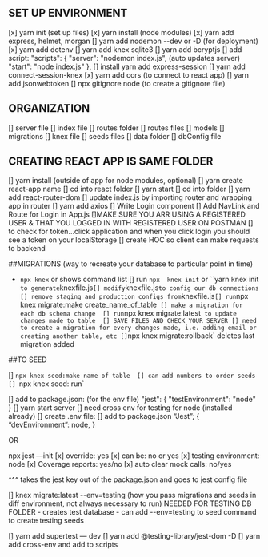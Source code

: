 ## SET UP ENVIRONMENT
[x] yarn init (set up files)
[x] yarn install (node modules)
[x] yarn add express, helmet, morgan 
[] yarn add nodemon --dev or -D (for deployment)
[x] yarn add dotenv
[] yarn add knex sqlite3
[] yarn add bcryptjs
[] add script: 
 "scripts": {
    "server": "nodemon index.js", (auto updates server)
    "start": "node index.js"
  },
[] install yarn add express-session
[] yarn add connect-session-knex
[x] yarn add cors (to connect to react app)
[] yarn add jsonwebtoken
[] npx gitignore node (to create a gitignore file)

## ORGANIZATION
[] server file 
[] index file 
[] routes folder
    [] routes files
    [] models
[] migrations
[] knex file
[] seeds files 
[] data folder
[] dbConfig file 

## CREATING REACT APP IS SAME FOLDER
[] yarn install (outside of app for node modules, optional)
[] yarn create react-app name
    [] cd into react folder
    [] yarn start 
[] cd into folder 
[] yarn add react-router-dom
[] update index.js by importing router and wrapping app in router 
[] yarn add axios 
[] Write Login component
[] Add NavLink and Route for Login in App.js
[]MAKE SURE YOU ARR USING A REGISTERED USER & THAT YOU LOGGED IN WITH REGISTERED USER ON POSTMAN
[] to check for token...click application and when you click login you should see a token on your localStorage 
[] create HOC so client can make requests to backend 

##MIGRATIONS (way to recreate your database to particular point in time)

- `npx knex` or  shows command list 
[] run `npx  knex init` or ``yarn knex init ` to generate `knexfile.js`
[] modify `knexfile.js` to config our db connections
[] remove staging and production configs from `knexfile.js`
[] run `npx knex migrate:make create_name_of_table` 
[] make a migration for each db schema change 
[] run `npx knex migrate:latest` to update changes made to table 
[] SAVE FILES AND CHECK YOUR SERVER
[] need to create a migration for every changes made, i.e. adding email or creating another table, etc
[]`npx knex migrate:rollback` deletes last migration added 


##TO SEED

[] `npx knex seed:make name of table 
[] can add numbers to order seeds
[] `npx knex seed: run`


[] add to package.json: (for the env file)
 "jest": {
    "testEnvironment": "node"
  }
[] yarn start server 
[] need cross env for testing for node (installed already)
[] create .env file:
[] add  to package.json
“Jest”; {
“devEnvironment”: node, 
}

OR 

npx jest —init
	[x] override: yes
	[x] can be: no or yes 
	[x] testing environment: node
	[x] Coverage reports: yes/no
	[x] auto clear mock calls: no/yes

^^^ takes the jest key out of the package.json and goes to jest  config file 

[]  knex migrate:latest --env=testing (how you pass migrations and seeds in diff environment, not always necessary to run) NEEDED FOR TESTING DB FOLDER 
    - creates test database 
    - can add --env=testing to seed command to create testing seeds 

[] yarn add supertest — dev
[] yarn add @testing-library/jest-dom -D
[] yarn add cross-env and add to scripts 